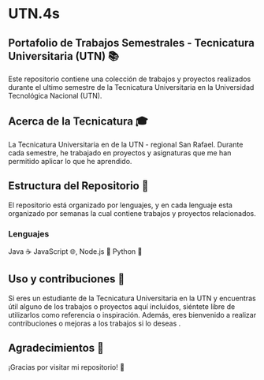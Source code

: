 # UTN.4s
## Portafolio de Trabajos Semestrales - Tecnicatura Universitaria (UTN) 📚

Este repositorio contiene una colección de trabajos y proyectos realizados durante el ultimo semestre de la Tecnicatura Universitaria en la Universidad Tecnológica Nacional (UTN).

## Acerca de la Tecnicatura 🎓

La Tecnicatura Universitaria en de la UTN - regional San Rafael. Durante cada semestre, he trabajado en proyectos y asignaturas que me han permitido aplicar lo que he aprendido.

## Estructura del Repositorio 📂

El repositorio está organizado por lenguajes, y en cada lenguaje esta organizado por semanas la cual contiene trabajos y proyectos relacionados. 

### Lenguajes 
Java ☕
JavaScript 🌐, Node.js 🚀
Python 🐍

## Uso y contribuciones 🤝

Si eres un estudiante de la Tecnicatura Universitaria en la UTN y encuentras útil alguno de los trabajos o proyectos aquí incluidos, siéntete libre de utilizarlos como referencia o inspiración. Además, eres bienvenido a realizar contribuciones o mejoras a los trabajos si lo deseas .

## Agradecimientos 🙏

¡Gracias por visitar mi repositorio! 👏

